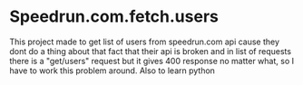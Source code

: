 # Speedrun.com.fetch.users
This project made to get list of users from speedrun.com api cause they dont do a thing about that fact that their api is broken and in list of requests there is a "get/users" request but it gives 400 response no matter what, so I have to work this problem around. 
Also to learn python
